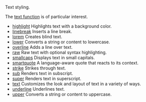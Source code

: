 Text styling.

The [text function](/reference/text/text/) is of particular interest.

- [highlight](/reference/text/highlight/) Highlights text with a background color.
- [linebreak](/reference/text/linebreak/) Inserts a line break.
- [lorem](/reference/text/lorem/) Creates blind text.
- [lower](/reference/text/lower/) Converts a string or content to lowercase.
- [overline](/reference/text/overline/) Adds a line over text.
- [raw](/reference/text/raw/) Raw text with optional syntax highlighting.
- [smallcaps](/reference/text/smallcaps/) Displays text in small capitals.
- [smartquote](/reference/text/smartquote/) A language-aware quote that reacts to its context.
- [strike](/reference/text/strike/) Strikes through text.
- [sub](/reference/text/sub/) Renders text in subscript.
- [super](/reference/text/super/) Renders text in superscript.
- [text](/reference/text/text/) Customizes the look and layout of text in a variety of ways.
- [underline](/reference/text/underline/) Underlines text.
- [upper](/reference/text/upper/) Converts a string or content to uppercase.
